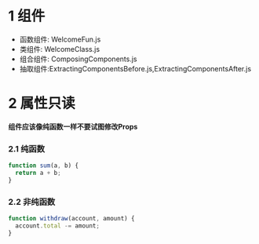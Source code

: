 # 1 组件
* 函数组件: WelcomeFun.js
* 类组件: WelcomeClass.js
* 组合组件: ComposingComponents.js
* 抽取组件:ExtractingComponentsBefore.js,ExtractingComponentsAfter.js
# 2 属性只读
**组件应该像纯函数一样不要试图修改Props**
### 2.1 纯函数
```js
function sum(a, b) {
  return a + b;
}
```
### 2.2 非纯函数
```js
function withdraw(account, amount) {
  account.total -= amount;
}
```

